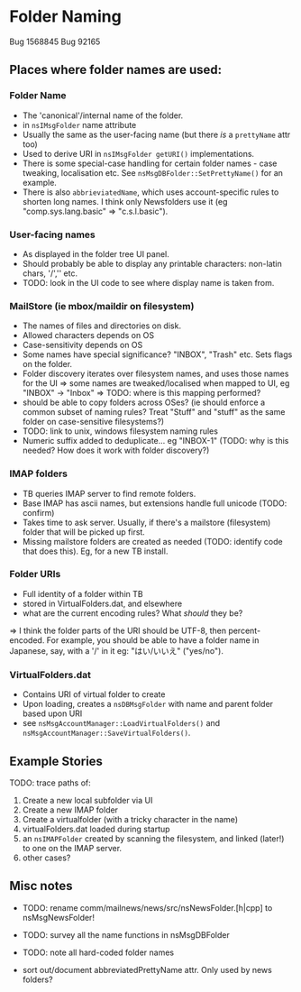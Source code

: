 # Folder Naming


Bug 1568845
Bug 92165

## Places where folder names are used:

### Folder Name

- The 'canonical'/internal name of the folder.
- in `nsIMsgFolder` name attribute
- Usually the same as the user-facing name (but there _is_ a `prettyName` attr too)
- Used to derive URI in `nsIMsgFolder getURI()` implementations.
- There is some special-case handling for certain folder names - case tweaking, localisation etc. See `nsMsgDBFolder::SetPrettyName()` for an example.
- There is also `abbrieviatedName`, which uses account-specific rules to shorten long names. I think only Newsfolders use it (eg "comp.sys.lang.basic" => "c.s.l.basic").

### User-facing names

- As displayed in the folder tree UI panel.
- Should probably be able to display any printable characters: non-latin chars, '/','\' etc.
- TODO: look in the UI code to see where display name is taken from.

### MailStore (ie mbox/maildir on filesystem)

- The names of files and directories on disk.
- Allowed characters depends on OS
- Case-sensitivity depends on OS
- Some names have special significance? "INBOX", "Trash" etc. Sets flags on the folder.
- Folder discovery iterates over filesystem names, and uses those names for the UI
  => some names are tweaked/localised when mapped to UI, eg "INBOX" -> "Inbox"
  => TODO: where is this mapping performed?
- should be able to copy folders across OSes? (ie should enforce a common
  subset of naming rules? Treat "Stuff" and "stuff" as the same folder on case-sensitive filesystems?)
- TODO: link to unix, windows filesystem naming rules
- Numeric suffix added to deduplicate... eg "INBOX-1" (TODO: why is this needed? How does it work with folder discovery?)

### IMAP folders

- TB queries IMAP server to find remote folders.
- Base IMAP has ascii names, but extensions handle full unicode (TODO: confirm)
- Takes time to ask server. Usually, if there's a mailstore (filesystem) folder that will be picked up first.
- Missing mailstore folders are created as needed (TODO: identify code that does this). Eg, for a new TB install.

### Folder URIs

- Full identity of a folder within TB
- stored in VirtualFolders.dat, and elsewhere
- what are the current encoding rules? What _should_ they be?

=> I think the folder parts of the URI should be UTF-8, then percent-encoded. For example, you should be able to have a folder name in Japanese, say, with a '/' in it eg: "はい/いいえ" ("yes/no").


### VirtualFolders.dat

- Contains URI of virtual folder to create
- Upon loading, creates a `nsDBMsgFolder` with name and parent folder based upon URI
- see `nsMsgAccountManager::LoadVirtualFolders()` and `nsMsgAccountManager::SaveVirtualFolders()`.


## Example Stories

TODO: trace paths of:

1) Create a new local subfolder via UI
2) Create a new IMAP folder
3) Create a virtualfolder (with a tricky character in the name)
4) virtualFolders.dat loaded during startup
5) an `nsIMAPFolder` created by scanning the filesystem, and linked (later!) to one on the IMAP server.
6) other cases?


## Misc notes

- TODO: rename comm/mailnews/news/src/nsNewsFolder.[h|cpp] to nsMsgNewsFolder!

- TODO: survey all the name functions in nsMsgDBFolder
- TODO: note all hard-coded folder names
- sort out/document abbreviatedPrettyName attr. Only used by news folders?


